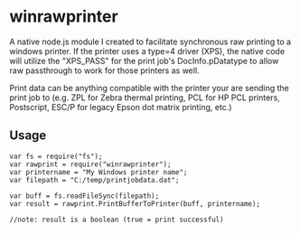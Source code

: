 winrawprinter
=============

A native node.js module I created to facilitate synchronous raw printing to a windows printer. If the printer uses a type=4 driver (XPS), the native code will utilize the "XPS_PASS" for the print job's DocInfo.pDatatype to allow raw passthrough to work for those printers as well. 

Print data can be anything compatible with the printer your are sending the print job to (e.g. ZPL for Zebra thermal printing, PCL for HP PCL printers, Postscript, ESC/P for legacy Epson dot matrix printing, etc.)

## Usage

```
var fs = require("fs");
var rawprint = require("winrawprinter");
var printername = "My Windows printer name";
var filepath = "C:/temp/printjobdata.dat";

var buff = fs.readFileSync(filepath);
var result = rawprint.PrintBufferToPrinter(buff, printername);

//note: result is a boolean (true = print successful)

```